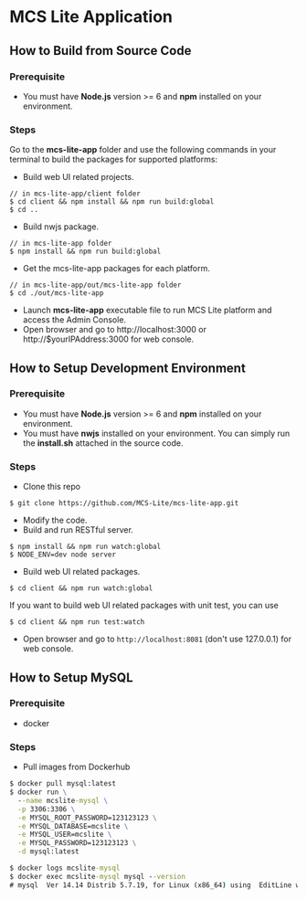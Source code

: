 # MCS Lite Application
## How to Build from Source Code
### Prerequisite 

* You must have **Node.js** version >= 6 and **npm** installed on your environment.

### Steps
Go to the **mcs-lite-app** folder and use the following commands in your terminal to build the packages for supported platforms:

* Build web UI related projects.

```
// in mcs-lite-app/client folder
$ cd client && npm install && npm run build:global
$ cd ..
```

* Build nwjs package.

```
// in mcs-lite-app folder
$ npm install && npm run build:global

```

* Get the mcs-lite-app packages for each platform.

```
// in mcs-lite-app/out/mcs-lite-app folder
$ cd ./out/mcs-lite-app
```

* Launch **mcs-lite-app** executable file to run MCS Lite platform and access the Admin Console.
* Open browser and go to http://localhost:3000 or http://$yourIPAddress:3000 for web console.


## How to Setup Development Environment
### Prerequisite 

* You must have **Node.js** version >= 6 and **npm** installed on your environment.
* You must have **nwjs** installed on your environment. You can simply run the **install.sh** attached in the source code.

### Steps
* Clone this repo

```
$ git clone https://github.com/MCS-Lite/mcs-lite-app.git
```

* Modify the code.
* Build and run RESTful server.

```
$ npm install && npm run watch:global
$ NODE_ENV=dev node server
```
* Build web UI related packages.

```
$ cd client && npm run watch:global
```
	
If you want to build web UI related packages with unit test, you can use

```
$ cd client && npm run test:watch
```

* Open browser and go to `http://localhost:8081` (don't use 127.0.0.1) for web console.

## How to Setup MySQL
### Prerequisite 

*   docker

### Steps

* Pull images from Dockerhub

```cmd
$ docker pull mysql:latest
$ docker run \
  --name mcslite-mysql \
  -p 3306:3306 \
  -e MYSQL_ROOT_PASSWORD=123123123 \
  -e MYSQL_DATABASE=mcslite \
  -e MYSQL_USER=mcslite \
  -e MYSQL_PASSWORD=123123123 \
  -d mysql:latest

$ docker logs mcslite-mysql
$ docker exec mcslite-mysql mysql --version
# mysql  Ver 14.14 Distrib 5.7.19, for Linux (x86_64) using  EditLine wrapper
```
